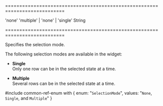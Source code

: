 ===========================================================================
<!--default-->'none'<!--/default-->
<!--acceptValues-->'multiple' | 'none' | 'single'<!--/acceptValues-->
<!--type-->String<!--/type-->
===========================================================================

<!--shortDescription-->
Specifies the selection mode.
<!--/shortDescription-->

<!--fullDescription-->
The following selection modes are available in the widget:

- **Single**        
Only one row can be in the selected state at a time.

- **Multiple**          
Several rows can be in the selected state at a time.

#include common-ref-enum with {
    enum: "`SelectionMode`",
    values: "`None`, `Single`, and `Multiple`"
}
<!--/fullDescription-->